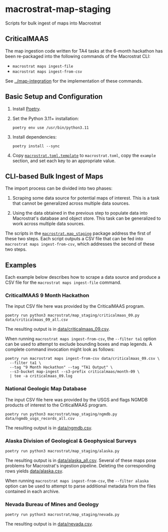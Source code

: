 # macrostrat-map-staging

Scripts for bulk ingest of maps into Macrostrat


## CriticalMAAS

The map ingestion code written for TA4 tasks at the 6-month hackathon has
been re-packaged into the following commands of the Macrostrat CLI:

* `macrostrat maps ingest-file`
* `macrostrat maps ingest-from-csv`

See [../map-integration](../map-integration) for the implementation of these commands.


## Basic Setup and Configuration

1. Install [Poetry](https://python-poetry.org/).

2. Set the Python 3.11+ installation:

       poetry env use /usr/bin/python3.11

3. Install dependencies:

       poetry install --sync

4. Copy [`macrostrat.toml.template`](macrostrat.toml.template) to
   `macrostrat.toml`, copy the `example` section, and set each key to an
   appropriate value.


## CLI-based Bulk Ingest of Maps

The import process can be divided into two phases:

1. Scraping some data source for potential maps of interest. This is a task
   that cannot be generalized across multiple data sources.

2. Using the data obtained in the previous step to populate data into
   Macrostrat's database and object store. This task can be generalized to
   work across multiple data sources.

The scripts in the [`macrostrat.map_staging`](macrostrat/map_staging)
package address the first of these two steps. Each script outputs a CSV file
that can be fed into `macrostrat maps ingest-from-csv`, which addresses the
second of these two steps.


## Examples

Each example below describes how to scrape a data source and produce a CSV
file for the `macrostrat maps ingest-file` command.


### CriticalMAAS 9 Month Hackathon

The input CSV file here was provided by the CriticalMAAS program.

    poetry run python3 macrostrat/map_staging/criticalmaas_09.py data/criticalmaas_09_all.csv

The resulting output is in [data/criticalmaas_09.csv](data/criticalmaas_09.csv).

When running `macrostrat maps ingest-from-csv`, the `--filter ta1` option
can be used to attempt to exclude bounding boxes and map legends. A complete
command invocation might look as follows:

    poetry run macrostrat maps ingest-from-csv data/criticalmaas_09.csv \
      --filter ta1 \
      --tag "9 Month Hackathon" --tag "TA1 Output" \
      --s3-bucket map-ingest --s3-prefix criticalmaas/month-09 \
      | tee -a criticalmaas_09.log


### National Geologic Map Database

The input CSV file here was provided by the USGS and flags NGMDB products of
interest to the CriticalMAAS program.

    poetry run python3 macrostrat/map_staging/ngmdb.py data/ngmdb_usgs_records_all.csv

The resulting output is in [data/ngmdb.csv](data/ngmdb.csv).


### Alaska Division of Geological & Geophysical Surveys

    poetry run python3 macrostrat/map_staging/alaska.py

The resulting output is in [data/alaska_all.csv](data/alaska_all.csv).
Several of these maps pose problems for Macrostrat's ingestion pipeline.
Deleting the corresponding rows yields [data/alaska.csv](data/alaska.csv).

When running `macrostrat maps ingest-from-csv`, the `--filter alaska` option
can be used to attempt to parse additional metadata from the files contained
in each archive.


### Nevada Bureau of Mines and Geology

    poetry run python3 macrostrat/map_staging/nevada.py

The resulting output is in [data/nevada.csv](data/nevada.csv).

